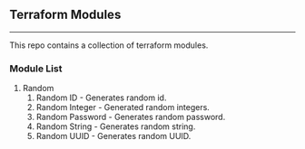 ## Terraform Modules
---
This repo contains a collection of terraform modules.

### Module List
1. Random
    1. Random ID - Generates random id.
    2. Random Integer - Generated random integers.
    3. Random Password - Generates random password.
    4. Random String - Generates random string.
    5. Random UUID - Generates random UUID.

